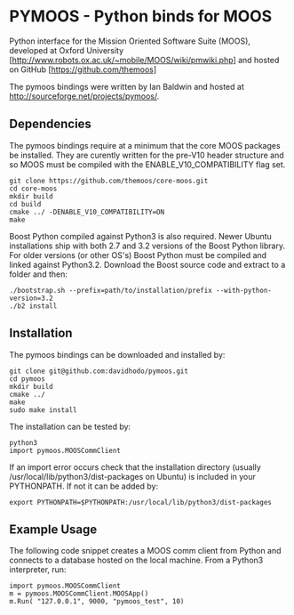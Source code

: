 # PYMOOS - Python binds for MOOS

Python interface for the Mission Oriented Software Suite (MOOS), developed at Oxford University [http://www.robots.ox.ac.uk/~mobile/MOOS/wiki/pmwiki.php] and hosted on GitHub [https://github.com/themoos]

The pymoos bindings were written by Ian Baldwin and hosted at http://sourceforge.net/projects/pymoos/.

## Dependencies

The pymoos bindings require at a minimum that the core MOOS packages be installed.  They are curently written for the pre-V10 header structure and so MOOS must be compiled with the ENABLE_V10_COMPATIBILITY flag set.

	git clone https://github.com/themoos/core-moos.git
	cd core-moos
	mkdir build
	cd build
	cmake ../ -DENABLE_V10_COMPATIBILITY=ON
	make

Boost Python compiled against Python3 is also required.  Newer Ubuntu installations ship with both 2.7 and 3.2 versions of the Boost Python library.  For older versions (or other OS's) Boost Python must be compiled and linked against Python3.2.  Download the Boost source code and extract to a folder and then:

	./bootstrap.sh --prefix=path/to/installation/prefix --with-python-version=3.2
	./b2 install

## Installation

The pymoos bindings can be downloaded and installed by:

	git clone git@github.com:davidhodo/pymoos.git
	cd pymoos
	mkdir build
	cmake ../
	make
	sudo make install

The installation can be tested by:

	python3
	import pymoos.MOOSCommClient

If an import error occurs check that the installation directory (usually /usr/local/lib/python3/dist-packages on Ubuntu) is included in your PYTHONPATH.  If not it can be added by:

	export PYTHONPATH=$PYTHONPATH:/usr/local/lib/python3/dist-packages

## Example Usage

The following code snippet creates a MOOS comm client from Python and connects to a database hosted on the local machine.  From a Python3 interpreter, run:

	import pymoos.MOOSCommClient
	m = pymoos.MOOSCommClient.MOOSApp()
	m.Run( "127.0.0.1", 9000, "pymoos_test", 10)
